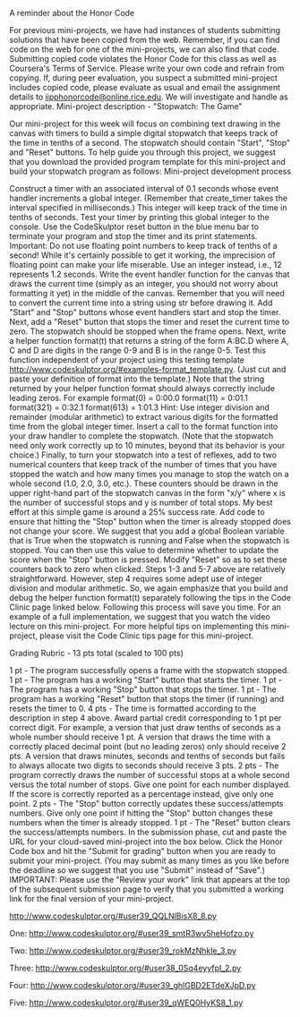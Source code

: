 A reminder about the Honor Code

For previous mini-projects, we have had instances of students submitting solutions that have been copied from the web. Remember, if you can find code on the web for one of the mini-projects, we can also find that code. Submitting copied code violates the Honor Code for this class as well as Coursera's Terms of Service. Please write your own code and refrain from copying. If, during peer evaluation, you suspect a submitted mini-project includes copied code, please evaluate as usual and email the assignment details to iipphonorcode@online.rice.edu. We will investigate and handle as appropriate.
Mini-project description - "Stopwatch: The Game"


Our mini-project for this week will focus on combining text drawing in the canvas with timers to build a simple digital stopwatch that keeps track of the time in tenths of a second. The stopwatch should contain "Start", "Stop" and "Reset" buttons. To help guide you through this project, we suggest that you download the provided program template for this mini-project and build your stopwatch program as follows:
Mini-project development process

Construct a timer with an associated interval of 0.1 seconds whose event handler increments a global integer. (Remember that create_timer takes the interval specified in milliseconds.) This integer will keep track of the time in tenths of seconds. Test your timer by printing this global integer to the console. Use the CodeSkulptor reset button in the blue menu bar to terminate your program and stop the timer and its print statements. Important: Do not use floating point numbers to keep track of tenths of a second! While it's certainly possible to get it working, the imprecision of floating point can make your life miserable. Use an integer instead, i.e., 12 represents 1.2 seconds.
Write the event handler function for the canvas that draws the current time (simply as an integer, you should not worry about formatting it yet) in the middle of the canvas. Remember that you will need to convert the current time into a string using str before drawing it.
Add "Start" and "Stop" buttons whose event handlers start and stop the timer. Next, add a "Reset" button that stops the timer and reset the current time to zero. The stopwatch should be stopped when the frame opens.
Next, write a helper function format(t) that returns a string of the form A:BC.D where A, C and D are digits in the range 0-9 and B is in the range 0-5. Test this function independent of your project using this testing template http://www.codeskulptor.org/#examples-format_template.py. (Just cut and paste your definition of  format into the template.) Note that the string returned by your helper function format should always correctly include leading zeros. For example
format(0) = 0:00.0
format(11) = 0:01.1
format(321) = 0:32.1
format(613) = 1:01.3
Hint: Use integer division and remainder (modular arithmetic) to extract various digits for the formatted time from the global integer timer.
Insert a call to the format function into your draw handler to complete the stopwatch. (Note that the stopwatch need only work correctly up to 10 minutes, beyond that its behavior is your choice.)
Finally, to turn your stopwatch into a test of reflexes, add to two numerical counters that keep track of the number of times that you have stopped the watch and how many times you manage to stop the watch on a whole second (1.0, 2.0, 3.0, etc.). These counters should be drawn in the upper right-hand part of the stopwatch canvas in the form "x/y" where x is the number of successful stops and y is number of total stops. My best effort at this simple game is around a 25% success rate.
Add code to ensure that hitting the "Stop" button when the timer is already stopped does not change your score. We suggest that you add a global Boolean variable that is True when the stopwatch is running and False when the stopwatch is stopped. You can then use this value to determine whether to update the score when the "Stop" button is pressed.
Modify "Reset" so as to set these counters back to zero when clicked.
Steps 1-3 and 5-7 above are relatively straightforward. However, step 4 requires some adept use of integer division and modular arithmetic. So, we again emphasize that you build and debug the helper function format(t) separately following the tips in the Code Clinic page linked below. Following this process will save you time. For an example of a full implementation, we suggest that you watch the video lecture on this mini-project.
For more helpful tips on implementing this mini-project, please visit the Code Clinic tips page for this mini-project.

Grading Rubric - 13 pts total (scaled to 100 pts)

1 pt - The program successfully opens a frame with the stopwatch stopped.
1 pt - The program has a working "Start" button that starts the timer.
1 pt - The program has a working "Stop" button that stops the timer.
1 pt - The program has a working "Reset" button that stops the timer (if running) and resets the timer to 0.
4 pts - The time is formatted according to the description in step 4 above. Award partial credit corresponding to 1 pt per correct digit. For example, a version that just draw tenths of seconds as a whole number should receive 1 pt. A version that draws the time with a correctly placed decimal point (but no leading zeros) only should receive 2 pts. A version that draws minutes, seconds and tenths of seconds but fails to always allocate two digits to seconds should receive 3 pts.
2 pts - The program correctly draws the number of successful stops at a whole second versus the total number of stops. Give one point for each number displayed. If the score is correctly reported as a percentage instead, give only one point.
2 pts - The "Stop" button correctly updates these success/attempts numbers. Give only one point if hitting the "Stop" button changes these numbers when the timer is already stopped.
1 pt - The "Reset" button clears the success/attempts numbers.
In the submission phase, cut and paste the URL for your cloud-saved mini-project into the box below. Click the Honor Code box and hit the "Submit for grading" button when you are ready to submit your mini-project.  (You may submit as many times as you like before the deadline so we suggest that you use "Submit" instead of "Save".)  IMPORTANT: Please use the "Review your work" link that appears at the top of the subsequent submission page to verify that you submitted a working link for the final version of your mini-project.


http://www.codeskulptor.org/#user39_QQLNlBisX8_8.py

One:
http://www.codeskulptor.org/#user39_smtR3wv5heHofzo.py

Two:
http://www.codeskulptor.org/#user39_rokMzNhkle_3.py

Three:
http://www.codeskulptor.org/#user38_0Sq4eyyfpI_2.py

Four:
http://www.codeskulptor.org/#user39_ghlGBD2ETdeXJpD.py

Five:
http://www.codeskulptor.org/#user39_qWEQ0HyKS8_1.py

